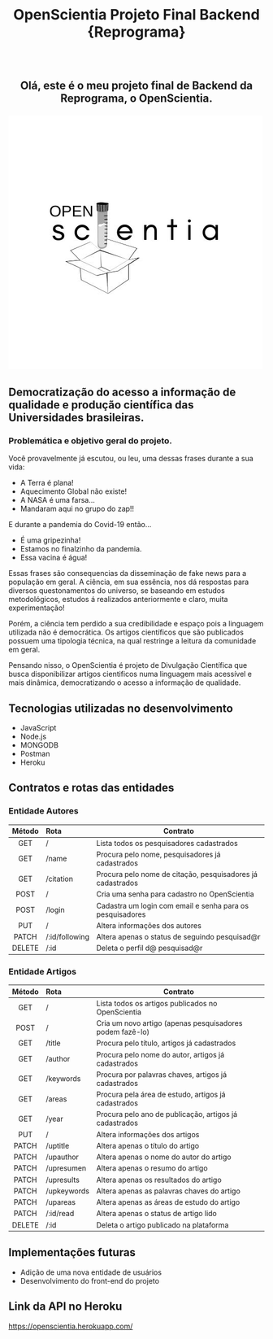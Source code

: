 <h1 align="center">
    <br>
    <p align="center">OpenScientia Projeto Final Backend {Reprograma} <p>
</h1>

<h2 align="center">
    <br>
    <p align="center">Olá, este é o meu projeto final de Backend da Reprograma, o OpenScientia.<p>
</h2> 

![OpenScientiaProblemática](./frontend/images/OPEN.jpg)

## Democratização do acesso a informação de qualidade e produção científica das Universidades brasileiras.

### Problemática e objetivo geral do projeto.

Você provavelmente já escutou, ou leu, uma dessas frases durante a sua vida:
* A Terra é plana!
* Aquecimento Global não existe!
* A NASA é uma farsa...
* Mandaram aqui no grupo do zap!!

E durante a pandemia do Covid-19 então...
* É uma gripezinha!
* Estamos no finalzinho da pandemia.
* Essa vacina é água!

Essas frases são consequencias da disseminação de fake news para a população em geral. A ciência, em sua essência, nos dá respostas para diversos questonamentos do universo, se baseando em estudos metodológicos, estudos á realizados anteriormente e claro, muita experimentação!

Porém, a ciência tem perdido a sua credibilidade e espaço pois a linguagem utilizada não é democrática. Os artigos científicos que são publicados possuem uma tipologia técnica, na qual restringe a leitura da comunidade em geral.

Pensando nisso, o OpenScientia é projeto de Divulgação Científica que busca disponibilizar artigos cientificos numa linguagem mais acessível e mais dinâmica, democratizando o acesso a informação de qualidade.

## Tecnologias utilizadas no desenvolvimento

* JavaScript
* Node.js
* MONGODB
* Postman
* Heroku

## Contratos e rotas das entidades
### Entidade Autores

| Método   |  Rota        | Contrato  |
|:--------:|:-------------| ------- |
| GET | / | Lista todos os pesquisadores cadastrados |
| GET | /name | Procura pelo nome, pesquisadores já cadastrados |
| GET | /citation | Procura pelo nome de citação, pesquisadores já cadastrados |
| POST | / | Cria uma senha para cadastro no OpenScientia |
| POST | /login | Cadastra um login com email e senha para os pesquisadores|
| PUT | / | Altera informações dos autores |
| PATCH | /:id/following | Altera apenas o status de seguindo pesquisad@r |
| DELETE | /:id | Deleta o perfil d@ pesquisad@r |

### Entidade Artigos

| Método   |  Rota        | Contrato  |
|:--------:|:-------------| ------- |
| GET | / | Lista todos os artigos publicados no OpenScientia |
| POST | / | Cria um novo artigo (apenas pesquisadores podem fazê-lo) |
| GET | /title | Procura pelo título, artigos já cadastrados|
| GET | /author | Procura pelo nome do autor, artigos já cadastrados |
| GET | /keywords | Procura por palavras chaves, artigos já cadastrados |
| GET | /areas | Procura pela área de estudo, artigos já cadastrados |
| GET | /year | Procura pelo ano de publicação, artigos já cadastrados |
| PUT | / | Altera informações dos artigos |
| PATCH | /uptitle | Altera apenas o título do artigo |
| PATCH | /upauthor | Altera apenas o nome do autor do artigo |
| PATCH | /upresumen | Altera apenas o resumo do artigo |
| PATCH | /upresults | Altera apenas os resultados do artigo |
| PATCH | /upkeywords | Altera apenas as palavras chaves do artigo |
| PATCH | /upareas | Altera apenas as áreas de estudo do artigo |
| PATCH | /:id/read | Altera apenas o status de artigo lido |
| DELETE | /:id | Deleta o artigo publicado na plataforma |

## Implementações futuras

* Adição de uma nova entidade de usuários
* Desenvolvimento do front-end do projeto

## Link da API no Heroku

https://openscientia.herokuapp.com/
